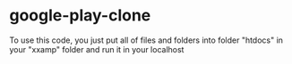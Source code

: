 # google-play-clone

To use this code, you just put all of files and folders into folder "htdocs" in your "xxamp" folder and run it in your localhost
